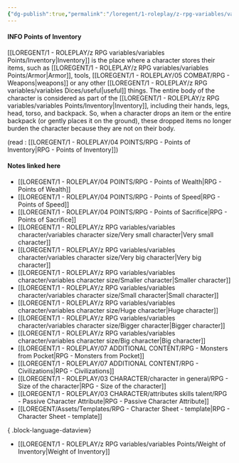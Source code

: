 ```yaml
---
{"dg-publish":true,"permalink":"/loregent/1-roleplay/z-rpg-variables/variables-points/points-of-inventory/"}
---
```


#### INFO Points of Inventory

[[LOREGENT/1 - ROLEPLAY/z RPG variables/variables Points/Inventory\|Inventory]] is the place where a character stores their items, such as [[LOREGENT/1 - ROLEPLAY/z RPG variables/variables Points/Armor\|Armor]], tools, [[LOREGENT/1 - ROLEPLAY/05 COMBAT/RPG - Weapons\|weapons]] or any other [[LOREGENT/1 - ROLEPLAY/z RPG variables/variables Dices/useful\|useful]] things. The entire body of the character is considered as part of the [[LOREGENT/1 - ROLEPLAY/z RPG variables/variables Points/Inventory\|Inventory]], including their hands, legs, head, torso, and backpack. So, when a character drops an item or the entire backpack (or gently places it on the ground), these dropped items no longer burden the character because they are not on their body.

(read : [[LOREGENT/1 - ROLEPLAY/04 POINTS/RPG - Points of Inventory\|RPG - Points of Inventory]])
#### Notes linked here
- [[LOREGENT/1 - ROLEPLAY/04 POINTS/RPG - Points of Wealth\|RPG - Points of Wealth]]
- [[LOREGENT/1 - ROLEPLAY/04 POINTS/RPG - Points of Speed\|RPG - Points of Speed]]
- [[LOREGENT/1 - ROLEPLAY/04 POINTS/RPG - Points of Sacrifice\|RPG - Points of Sacrifice]]
- [[LOREGENT/1 - ROLEPLAY/z RPG variables/variables character/variables character size/Very small character\|Very small character]]
- [[LOREGENT/1 - ROLEPLAY/z RPG variables/variables character/variables character size/Very big character\|Very big character]]
- [[LOREGENT/1 - ROLEPLAY/z RPG variables/variables character/variables character size/Smaller character\|Smaller character]]
- [[LOREGENT/1 - ROLEPLAY/z RPG variables/variables character/variables character size/Small character\|Small character]]
- [[LOREGENT/1 - ROLEPLAY/z RPG variables/variables character/variables character size/Huge character\|Huge character]]
- [[LOREGENT/1 - ROLEPLAY/z RPG variables/variables character/variables character size/Bigger character\|Bigger character]]
- [[LOREGENT/1 - ROLEPLAY/z RPG variables/variables character/variables character size/Big character\|Big character]]
- [[LOREGENT/1 - ROLEPLAY/07 ADDITIONAL CONTENT/RPG - Monsters from Pocket\|RPG - Monsters from Pocket]]
- [[LOREGENT/1 - ROLEPLAY/07 ADDITIONAL CONTENT/RPG - Civilizations\|RPG - Civilizations]]
- [[LOREGENT/1 - ROLEPLAY/03 CHARACTER/character in general/RPG - Size of the character\|RPG - Size of the character]]
- [[LOREGENT/1 - ROLEPLAY/03 CHARACTER/attributes skills talent/RPG - Passive Character Attribute\|RPG - Passive Character Attribute]]
- [[LOREGENT/Assets/Templates/RPG - Character Sheet - template\|RPG - Character Sheet - template]]

{ .block-language-dataview}
- [[LOREGENT/1 - ROLEPLAY/z RPG variables/variables Points/Weight of Inventory\|Weight of Inventory]]